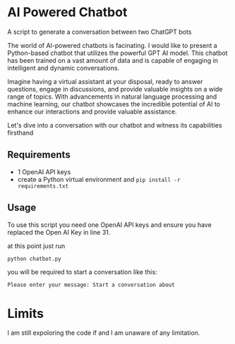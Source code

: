 # AI Powered Chatbot
A script to generate a conversation between two ChatGPT bots

The world of AI-powered chatbots is facinating. I would like to  present a Python-based chatbot that utilizes the powerful GPT AI model. This chatbot has been trained on a vast amount of data and is capable of engaging in intelligent and dynamic conversations.

Imagine having a virtual assistant at your disposal, ready to answer questions, engage in discussions, and provide valuable insights on a wide range of topics. With advancements in natural language processing and machine learning, our chatbot showcases the incredible potential of AI to enhance our interactions and provide valuable assistance.

Let's dive into a conversation with our chatbot and witness its capabilities firsthand

## Requirements

- 1 OpenAI API keys
- create a Python virtual environment and `pip install -r requirements.txt`

## Usage

To use this script you need one OpenAI API keys and ensure you have replaced the Open AI Key in line 31. 


at this point just run

```bash
python chatbot.py
```

you will be required to start a conversation like this:

```bash
Please enter your message: Start a conversation about 
```

# Limits
I am still expoloring the code if and I am unaware of any limitation.
